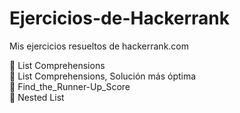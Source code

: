 # Ejercicios-de-Hackerrank

Mis ejercicios resueltos de hackerrank.com

:large_orange_diamond: List Comprehensions  
:large_orange_diamond: List Comprehensions, Solución más óptima  
:large_orange_diamond: Find_the_Runner-Up_Score   
:large_orange_diamond: Nested List

